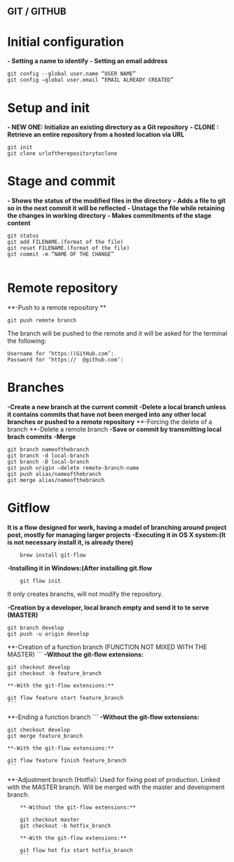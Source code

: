  ## **GIT / GITHUB**

# Initial configuration
**- Setting a name to identify**
**- Setting an email address**
```
git config --global user.name “USER NAME”
git config —global user.email “EMAIL ALREADY CREATED”
```

# Setup and init
**- NEW ONE: Initialize an existing directory as a Git repository**
**- CLONE  : Retrieve an entire repository from a hosted location via URL**
```
git init
git clone urloftherepositorytoclone
```

# Stage and commit 
**- Shows the status of the modified files in the directory**
**- Adds a file to git so in the next commit it will be reflected**
**- Unstage the file while retaining the changes in working directory**
**- Makes commitments of the stage content**
```
git status
git add FILENAME.(format of the file)
git reset FILENAME.(format of the file)
git commit -m “NAME OF THE CHANGE”
	 
```

# Remote repository
**-Push to a remote repository **
```
git push remote branch

```
The branch will be pushed to the remote and it will be asked for the terminal the following:
```
Username for ‘https:((GitHub.com’:
Password for ‘https://	@github.com’:
```
# Branches
**-Create a new branch at the current commit**
**-Delete a local branch unless it contains commits that have not been merged into any other local branches or pushed to a remote repository**
**-Forcing the delete of a branch
**-Delete a remote branch 
**-Save or commit by transmitting local brach commits**
**-Merge**
```
git branch nameofthebranch
git branch -d local-branch
git branch -D local-branch
git push origin —delete remote-branch-name
git push alias/nameofthebranch
git merge alias/nameofthebranch
```

# Gitflow
**It is a flow designed for work, having a model of branching around project post, mostly for managing larger projects**
**-Executing it in OS X system:(It is not necessary install it, is already there)**
```
	brew install git-flow
```
**-Installing it in Windows:(After installing git.flow**
```
	git flow init
```
It only creates branchs, will not modify the repository.

**-Creation by a developer, local branch empty and send it to te serve (MASTER)**
```
git branch develop
git push -u origin develop
```
**-Creation of a function branch (FUNCTION NOT MIXED WITH THE MASTER)
	```
	**-Without the git-flow extensions:**
	
	git checkout develop
	git checkout -b feature_branch
	
	**-With the git-flow extensions:**
	
	git flow feature start feature_branch
	```
**-Ending a function branch
	```
	**-Without the git-flow extensions:**
	
	git checkout develop
	git merge feature_branch
	
	**-With the git-flow extensions:**
	
	git flow feature finish feature_branch
	```
**-Adjustment branch (Hotfix): Used for fixing post of production. Linked with the MASTER branch. Will be merged with the master and development branch.
```
	**-Without the git-flow extensions:**
	
	git checkout master
	git checkout -b hotfix_branch
	
	**-With the git-flow extensions:**
	
	git flow hot fix start hotfix_branch
	```

